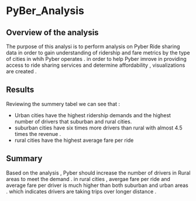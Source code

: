 # PyBer_Analysis

## Overview of the analysis
The purpose of this analysi is to perform analysis on Pyber Ride sharing data in order to gain understanding of ridership and fare metrics by the type of cities in whih Pyber operates . in order to help Pyber imrove in providing access to ride sharing services and determine affordability , visualizations are created .

## Results
Reviewing the summery tabel we can see that :
 * Urban cities have the highest ridership demands and the highest number of drivers that suburban and rural cities.
 * suburban cities have six times more drivers than rural with almost 4.5 times the revenue .
 * rural cities have the highest average fare per ride 
 
 
 ## Summary 
 Based on the analysis , Pyber should increase the number of drivers in Rural areas to meet the demand . in rural cities , avergae fare per ride and average fare per driver is much higher than both suburban and urban areas . which indicates drivers are taking trips over longer distance . 
